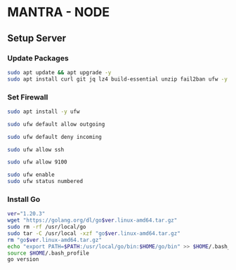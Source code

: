 # MANTRA - NODE
## Setup Server

### Update Packages

```sh
sudo apt update && apt upgrade -y
sudo apt install curl git jq lz4 build-essential unzip fail2ban ufw -y
```

### Set Firewall
```sh
sudo apt install -y ufw
```
```sh
sudo ufw default allow outgoing
```
```sh
sudo ufw default deny incoming
```
```sh
sudo ufw allow ssh
```
```sh
sudo ufw allow 9100
```
```sh
sudo ufw enable
sudo ufw status numbered
```
### Install Go
```sh
ver="1.20.3"
wget "https://golang.org/dl/go$ver.linux-amd64.tar.gz"
sudo rm -rf /usr/local/go
sudo tar -C /usr/local -xzf "go$ver.linux-amd64.tar.gz"
rm "go$ver.linux-amd64.tar.gz"
echo "export PATH=$PATH:/usr/local/go/bin:$HOME/go/bin" >> $HOME/.bash_profile
source $HOME/.bash_profile
go version
```
